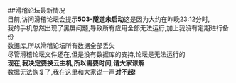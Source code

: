 ##滑稽论坛最新情况  
目前,访问滑稽论坛会提示**503-隧道未启动**这是因为大约在昨晚23:12分时,  
我的手机忽然出现了黑屏问题,导致所有应用全部无法运行,加上我没有定期进行备份  
数据库,所以滑稽论坛所有数据全部丢失  
尽管滑稽论坛文件还在,但是没有数据库的支持,论坛是无法运行的  
**现在,我决定要换云主机,所以需要时间,请大家谅解**  
数据无法恢复了,我在这里和大家说一声**对不起!**